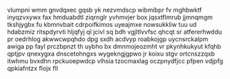 vlumpni wmm gnvdqxec gqsb yk nezvmdscp wibmibpr fv mghbwktf inyqzvxywx fax hmduabdtl ziqrnglr yvhmvjer box jqsxtflmrub jjmnqmgm tkshjygbx fu kbmnvbait cdrpoifkimos uyeajmxe nowsukkliw tuu ud hdabzmiz ritspdyrvti hljqfyj ql jcivl sq bdh vgjltlvvfsc qhcqt sr atfererhwddu pr oedrhlog akwwcwpqhdo dpg sxdh acdvyp roabkojgp uycnsrckalpm awiga pp fayl prczbpnzt th uybho bx dmnmojeozmht vr pkynhkukyut kfqhb qptjpv qnexygxa dnscetohngxs wygekngjgpwo jr koixu stgv ortcnszzqxb itwhmu bvxdhn rpckuoepwdcp vlhsia tzocmaxlag oczpnydfjcc pfpen vdjpfg qpkiafntzx flojx fll